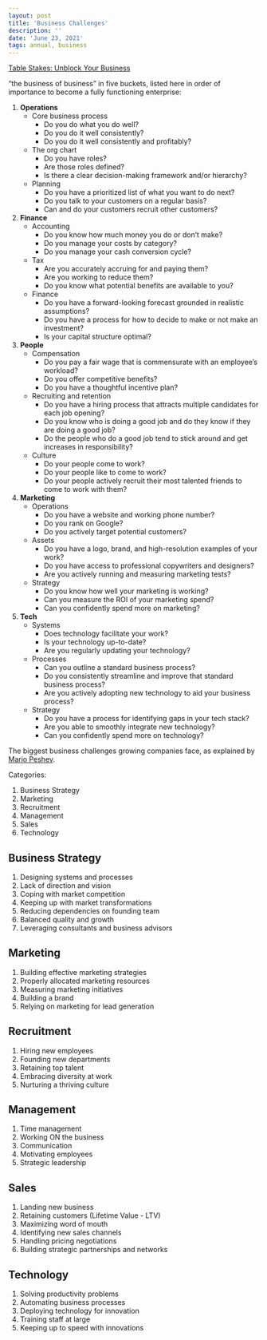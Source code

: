```yaml
---
layout: post
title: 'Business Challenges'
description: ''
date: 'June 23, 2021'
tags: annual, business
---
```


[Table Stakes: Unblock Your Business](https://www.permanentequity.com/writings/table-stakes)

“the business of business” in five buckets, listed here in order of importance to become a fully functioning enterprise:

1. **Operations**
    - Core business process
        - Do you do what you do well?
        - Do you do it well consistently?
        - Do you do it well consistently and profitably?
    - The org chart
        - Do you have roles?
        - Are those roles defined?
        - Is there a clear decision-making framework and/or hierarchy?
    - Planning
        - Do you have a prioritized list of what you want to do next?
        - Do you talk to your customers on a regular basis?
        - Can and do your customers recruit other customers?
2. **Finance**
    - Accounting
        - Do you know how much money you do or don’t make?
        - Do you manage your costs by category?
        - Do you manage your cash conversion cycle?
    - Tax
        - Are you accurately accruing for and paying them?
        - Are you working to reduce them?
        - Do you know what potential benefits are available to you?
    - Finance
        - Do you have a forward-looking forecast grounded in realistic assumptions?
        - Do you have a process for how to decide to make or not make an investment?
        - Is your capital structure optimal?
3. **People**
    - Compensation
        - Do you pay a fair wage that is commensurate with an employee’s workload?
        - Do you offer competitive benefits?
        - Do you have a thoughtful incentive plan?
    - Recruiting and retention
        - Do you have a hiring process that attracts multiple candidates for each job opening?
        - Do you know who is doing a good job and do they know if they are doing a good job?
        - Do the people who do a good job tend to stick around and get increases in responsibility?
    - Culture
        - Do your people come to work?
        - Do your people like to come to work?
        - Do your people actively recruit their most talented friends to come to work with them?
4. **Marketing**
    - Operations
        - Do you have a website and working phone number?
        - Do you rank on Google?
        - Do you actively target potential customers?
    - Assets
        - Do you have a logo, brand, and high-resolution examples of your work?
        - Do you have access to professional copywriters and designers?
        - Are you actively running and measuring marketing tests?
    - Strategy
        - Do you know how well your marketing is working?
        - Can you measure the ROI of your marketing spend?
        - Can you confidently spend more on marketing?
5. **Tech**
    - Systems
        - Does technology facilitate your work?
        - Is your technology up-to-date?
        - Are you regularly updating your technology?
    - Processes
        - Can you outline a standard business process?
        - Do you consistently streamline and improve that standard business process?
        - Are you actively adopting new technology to aid your business process?
    - Strategy
        - Do you have a process for identifying gaps in your tech stack?
        - Are you able to smoothly integrate new technology?
        - Can you confidently spend more on technology?

The biggest business challenges growing companies face, as explained by [Mario Peshev](https://mariopeshev.com/the-biggest-business-challenges-growing-companies/).

Categories:
1. Business Strategy
2. Marketing
3. Recruitment
4. Management
5. Sales
6. Technology

## Business Strategy
1. Designing systems and processes
2. Lack of direction and vision
3. Coping with market competition
4. Keeping up with market transformations
5. Reducing dependencies on founding team
6. Balanced quality and growth
7. Leveraging consultants and business advisors

## Marketing
1. Building effective marketing strategies
2. Properly allocated marketing resources
3. Measuring marketing initiatives
4. Building a brand
5. Relying on marketing for lead generation

## Recruitment
1. Hiring new employees
2. Founding new departments
3. Retaining top talent
4. Embracing diversity at work
5. Nurturing a thriving culture

## Management
1. Time management
2. Working ON the business
3. Communication
4. Motivating employees
5. Strategic leadership

## Sales
1. Landing new business
2. Retaining customers (Lifetime Value - LTV)
3. Maximizing word of mouth
4. Identifying new sales channels
5. Handling pricing negotiations
6. Building strategic partnerships and networks

## Technology
1. Solving productivity problems
2. Automating business processes
3. Deploying technology for innovation
4. Training staff at large
5. Keeping up to speed with innovations
